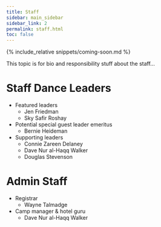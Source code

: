 ```yaml
---
title: Staff
sidebar: main_sidebar
sidebar_link: 2
permalink: staff.html
toc: false
---
```


{% include_relative snippets/coming-soon.md %}

This topic is for bio and responsibility stuff about the staff... 

# Staff Dance Leaders

* Featured leaders
  * Jen Friedman
  * Sky Safir Roshay
* Potential special guest leader emeritus
  * Bernie Heideman
* Supporting leaders
  * Connie Zareen Delaney
  * Dave Nur al-Haqq Walker
  * Douglas Stevenson

# Admin Staff

* Registrar
  * Wayne Talmadge
* Camp manager & hotel guru
  * Dave Nur al-Haqq Walker